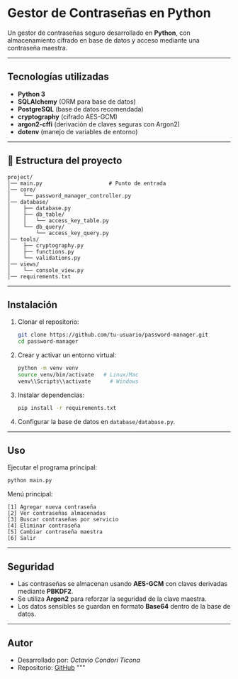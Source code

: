 
# Gestor de Contraseñas en Python

Un gestor de contraseñas seguro desarrollado en **Python**, con almacenamiento cifrado en base de datos y acceso mediante una contraseña maestra.

---

## Tecnologías utilizadas
- **Python 3**
- **SQLAlchemy** (ORM para base de datos)
- **PostgreSQL** (base de datos recomendada)
- **cryptography** (cifrado AES-GCM)
- **argon2-cffi** (derivación de claves seguras con Argon2)
- **dotenv** (manejo de variables de entorno)

---

## 📂 Estructura del proyecto
```
project/
│── main.py                     # Punto de entrada
│── core/
│    └── password_manager_controller.py
│── database/
│    ├── database.py
│    ├── db_table/
│    │   └── access_key_table.py
│    └── db_query/
│        └── access_key_query.py
│── tools/
│    ├── cryptography.py
│    ├── functions.py
│    └── validations.py
│── views/
│    └── console_view.py
│── requirements.txt
```

---

## Instalación
1. Clonar el repositorio:
   ```bash
   git clone https://github.com/tu-usuario/password-manager.git
   cd password-manager
   ```

2. Crear y activar un entorno virtual:
   ```bash
   python -m venv venv
   source venv/bin/activate   # Linux/Mac
   venv\\Scripts\\activate      # Windows
   ```

3. Instalar dependencias:
   ```bash
   pip install -r requirements.txt
   ```

4. Configurar la base de datos en `database/database.py`.

---

## Uso
Ejecutar el programa principal:
```bash
python main.py
```

Menú principal:
```
[1] Agregar nueva contraseña
[2] Ver contraseñas almacenadas
[3] Buscar contraseñas por servicio
[4] Eliminar contraseña
[5] Cambiar contraseña maestra
[6] Salir
```

---

## Seguridad
- Las contraseñas se almacenan usando **AES-GCM** con claves derivadas mediante **PBKDF2**.  
- Se utiliza **Argon2** para reforzar la seguridad de la clave maestra.  
- Los datos sensibles se guardan en formato **Base64** dentro de la base de datos.

---

## Autor
- Desarrollado por: *Octavio Condori Ticona*  
- Repositorio: [GitHub](https://github.com/tu-usuario/password-manager)
"""